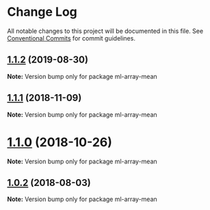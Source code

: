 # Change Log

All notable changes to this project will be documented in this file.
See [Conventional Commits](https://conventionalcommits.org) for commit guidelines.

## [1.1.2](https://github.com/mljs/array/compare/ml-array-mean@1.1.1...ml-array-mean@1.1.2) (2019-08-30)

**Note:** Version bump only for package ml-array-mean





## [1.1.1](https://github.com/mljs/array/compare/ml-array-mean@1.1.0...ml-array-mean@1.1.1) (2018-11-09)

**Note:** Version bump only for package ml-array-mean





# [1.1.0](https://github.com/mljs/array/compare/ml-array-mean@1.0.2...ml-array-mean@1.1.0) (2018-10-26)

**Note:** Version bump only for package ml-array-mean





<a name="1.0.2"></a>
## [1.0.2](https://github.com/mljs/array/compare/ml-array-mean@1.0.1...ml-array-mean@1.0.2) (2018-08-03)




**Note:** Version bump only for package ml-array-mean
